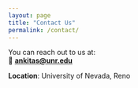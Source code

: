 ```yaml
---
layout: page
title: "Contact Us"
permalink: /contact/
---
```


You can reach out to us at:  
📧 **ankitas@unr.edu**

**Location**: University of Nevada, Reno  
